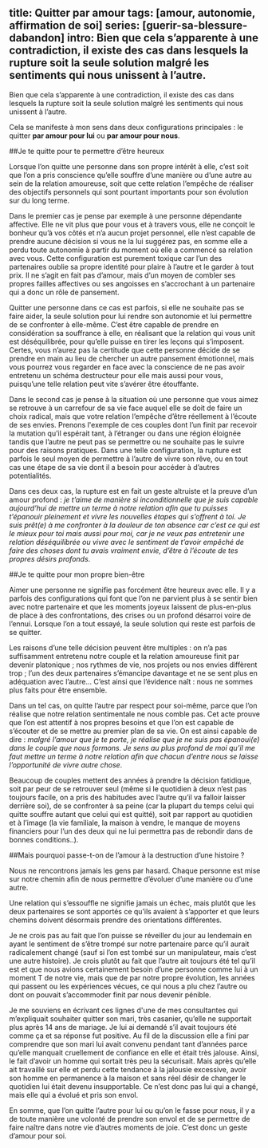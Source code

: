 title: Quitter par amour
tags: [amour, autonomie, affirmation de soi]
series: [guerir-sa-blessure-dabandon]
intro: Bien que cela s’apparente à une contradiction, il existe des cas dans lesquels la rupture soit la seule solution malgré les sentiments qui nous unissent à l’autre.
---
Bien que cela s’apparente à une contradiction, il existe des cas dans lesquels la rupture soit la seule solution malgré les sentiments qui nous unissent à l’autre. 

Cela se manifeste à mon sens dans deux configurations principales : le quitter **par amour pour lui** ou **par amour pour nous**.

##Je te quitte pour te permettre d’être heureux

Lorsque l’on quitte une personne dans son propre intérêt à elle, c’est soit que l’on a pris conscience qu’elle souffre d’une manière ou d’une autre au sein de la relation amoureuse, soit que cette relation l’empêche de réaliser des objectifs personnels qui sont pourtant importants pour son évolution sur du long terme.

Dans le premier cas je pense par exemple à une personne dépendante affective. Elle ne vit plus que pour vous et à travers vous, elle ne conçoit le bonheur qu’à vos côtés et n’a aucun projet personnel, elle n’est capable de prendre aucune décision si vous ne la lui suggérez pas, en somme elle a perdu toute autonomie à partir du moment où elle a commencé sa relation avec vous. Cette configuration est purement toxique car l’un des partenaires oublie sa propre identité pour plaire à l’autre et le garder à tout prix. Il ne s’agit en fait pas d’amour, mais d’un moyen de combler ses propres failles affectives ou ses angoisses en s’accrochant à un partenaire qui a donc un rôle de pansement.

Quitter une personne dans ce cas est parfois, si elle ne souhaite pas se faire aider, la seule solution pour lui rendre son autonomie et lui permettre de se confronter à elle-même. C’est être capable de prendre en considération sa souffrance à elle, en réalisant que la relation qui vous unit est déséquilibrée, pour qu’elle puisse en tirer les leçons qui s’imposent. Certes, vous n’aurez pas la certitude que cette personne décide de se prendre en main au lieu de chercher un autre pansement émotionnel, mais vous pourrez vous regarder en face avec la conscience de ne pas avoir entretenu un schéma destructeur pour elle mais aussi pour vous, puisqu’une telle relation peut vite s’avérer être étouffante.

Dans le second cas je pense à la situation où une personne que vous aimez se retrouve à un carrefour de sa vie face auquel elle se doit de faire un choix radical, mais que votre relation l’empêche d’être réellement à l’écoute de ses envies. Prenons l'exemple de ces couples dont l’un finit par recevoir la mutation qu’il espérait tant, à l’étranger ou dans une région éloignée tandis que l’autre ne peut pas se permettre ou ne souhaite pas le suivre pour des raisons pratiques. Dans une telle configuration, la rupture est parfois le seul moyen de permettre à l’autre de vivre son rêve, ou en tout cas une étape de sa vie dont il a besoin pour accéder à d’autres potentialités.

Dans ces deux cas, la rupture est en fait un geste altruiste et la preuve d’un amour profond : *je t’aime de manière si inconditionnelle que je suis capable aujourd’hui de mettre un terme à notre relation afin que tu puisses t’épanouir pleinement et vivre les nouvelles étapes qui s’offrent à toi. Je suis prêt(e) à me confronter à la douleur de ton absence car c’est ce qui est le mieux pour toi mais aussi pour moi, car je ne veux pas entretenir une relation déséquilibrée ou vivre avec le sentiment de t’avoir empêché de faire des choses dont tu avais vraiment envie, d’être à l’écoute de tes propres désirs profonds*.

##Je te quitte pour mon propre bien-être

Aimer une personne ne signifie pas forcément être heureux avec elle. Il y a parfois des configurations qui font que l’on ne parvient plus à se sentir bien avec notre partenaire et que les moments joyeux laissent de plus-en-plus de place à des confrontations, des crises ou un profond désarroi voire de l’ennui. Lorsque l’on a tout essayé, la seule solution qui reste est parfois de se quitter.

Les raisons d’une telle décision peuvent être multiples : on n’a pas suffisamment entretenu notre couple et la relation amoureuse finit par devenir platonique ; nos rythmes de vie, nos projets ou nos envies diffèrent trop ; l’un des deux partenaires s’émancipe davantage et ne se sent plus en adéquation avec l’autre… C’est ainsi que l’évidence naît : nous ne sommes plus faits pour être ensemble.

Dans un tel cas, on quitte l’autre par respect pour soi-même, parce que l’on réalise que notre relation sentimentale ne nous comble pas. Cet acte prouve que l’on est attentif à nos propres besoins et que l’on est capable de s’écouter et de se mettre au premier plan de sa vie. On est ainsi capable de dire : *malgré l’amour que je te porte, je réalise que je ne suis pas épanoui(e) dans le couple que nous formons. Je sens au plus profond de moi qu’il me faut mettre un terme à notre relation afin que chacun d’entre nous se laisse l’opportunité de vivre autre chose*. 

Beaucoup de couples mettent des années à prendre la décision fatidique, soit par peur de se retrouver seul (même si le quotidien à deux n’est pas toujours facile, on a pris des habitudes avec l’autre qu’il va falloir laisser derrière soi), de se confronter à sa peine (car la plupart du temps celui qui quitte souffre autant que celui qui est quitté), soit par rapport au quotidien et à l’image (la vie familiale, la maison à vendre, le manque de moyens financiers pour l’un des deux qui ne lui permettra pas de rebondir dans de bonnes conditions..).

##Mais pourquoi passe-t-on de l’amour à la destruction d’une histoire ?

Nous ne rencontrons jamais les gens par hasard. Chaque personne est mise sur notre chemin afin de nous permettre d’évoluer d’une manière ou d’une autre.

Une relation qui s’essouffle ne signifie jamais un échec, mais plutôt que les deux partenaires se sont apportés ce qu’ils avaient à s’apporter et que leurs chemins doivent désormais prendre des orientations différentes.

Je ne crois pas au fait que l’on puisse se réveiller du jour au lendemain en ayant le sentiment de s’être trompé sur notre partenaire parce qu’il aurait radicalement changé (sauf si l’on est tombé sur un manipulateur, mais c’est une autre histoire). Je crois plutôt au fait que l’autre ait toujours été tel qu’il est et que nous avions certainement besoin d’une personne comme lui à un moment T de notre vie, mais que de par notre propre évolution, les années qui passent ou les expériences vécues, ce qui nous a plu chez l’autre ou dont on pouvait s’accommoder finit par nous devenir pénible. 

Je me souviens en écrivant ces lignes d'une de mes consultantes qui m’expliquait souhaiter quitter son mari, très casanier, qu’elle ne supportait plus après 14 ans de mariage. Je lui ai demandé s’il avait toujours été comme ça et sa réponse fut positive. Au fil de la discussion elle a fini par comprendre que son mari lui avait convenu pendant tant d’années parce qu’elle manquait cruellement de confiance en elle et était très jalouse. Ainsi, le fait d’avoir un homme qui sortait très peu la sécurisait. Mais après qu’elle ait travaillé sur elle et perdu cette tendance à la jalousie excessive, avoir son homme en permanence à la maison et sans réel désir de changer le quotidien lui était devenu insupportable. Ce n’est donc pas lui qui a changé, mais elle qui a évolué et pris son envol.

En somme, que l’on quitte l’autre pour lui ou qu’on le fasse pour nous, il y a de toute manière une volonté de prendre son envol et de se permettre de faire naître dans notre vie d’autres moments de joie. C’est donc un geste d’amour pour soi.
